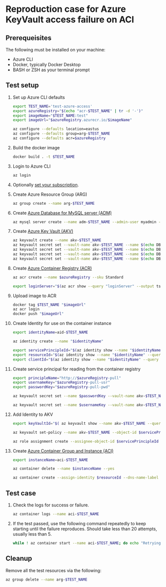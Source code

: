 # Reproduction case for Azure KeyVault access failure on ACI

## Prerequeisites

The following must be installed on your machine:

- Azure CLI
- Docker, typically Docker Desktop
- BASH or ZSH as your terminal prompt

## Test setup

1. Set up Azure CLI defaults

   ```sh
   export TEST_NAME='test-azure-access'
   export azureRegistry="$(echo "acr-$TEST_NAME" | tr -d '-')"
   export imageName="$TEST_NAME:test"
   export imageUrl="$azureRegistry.azurecr.io/$imageName"

   az configure --defaults location=eastus
   az configure --defaults group=arg-$TEST_NAME
   az configure --defaults acr=$azureRegistry
   ```

1. Build the docker image

   ```sh
   docker build . -t $TEST_NAME
   ```

1. Login to Azure CLI

   ```sh
   az login
   ```

1. Optionally [set your subscription](https://docs.microsoft.com/en-us/cli/azure/manage-azure-subscriptions-azure-cli).
1. Create Azure Resource Group (ARG)

   ```sh
   az group create --name arg-$TEST_NAME
   ```

1. Create [Azure Database for MySQL server (ADM)](https://docs.microsoft.com/en-us/azure/postgresql/quickstart-create-server-database-azure-cli)

   ```sh
   az mysql server create --name adm-$TEST_NAME --admin-user myadmin --admin-password AJunkPassword_ButThatsOKAs1tWontLastLong --sku-name GP_Gen5_2
   ```

1. Create [Azure Key Vault (AKV)](https://docs.microsoft.com/en-us/azure/key-vault/general/quick-create-cli)

   ```sh
   az keyvault create --name akv-$TEST_NAME
   az keyvault secret set --vault-name akv-$TEST_NAME --name $(echo DB_HOSTNAME | tr _ -) --value adm-$TEST_NAME
   az keyvault secret set --vault-name akv-$TEST_NAME --name $(echo DB_NAME | tr _ -) --value test
   az keyvault secret set --vault-name akv-$TEST_NAME --name $(echo DB_PASSWORD | tr _ -) --value AJunkPassword_ButThatsOKAs1tWontLastLong
   az keyvault secret set --vault-name akv-$TEST_NAME --name $(echo DB_USERNAME | tr _ -) --value myadmin
   ```

1. Create [Azure Container Registry (ACR)](https://docs.microsoft.com/en-us/azure/container-registry/container-registry-get-started-azure-cli)

   ```sh
   az acr create --name $azureRegistry --sku Standard

   export loginServer="$(az acr show --query "loginServer" --output tsv)"
   ```

1. Upload image to ACR

   ```sh
   docker tag $TEST_NAME "$imageUrl"
   az acr login
   docker push "$imageUrl"
   ```

1. Create Identity for use on the container instance

   ```sh
   export identityName=aid-$TEST_NAME

   az identity create --name "$identityName"

   export servicePrincipleId="$(az identity show --name "$identityName" --query principalId --output tsv)"
   export resourceId="$(az identity show --name "$identityName" --query id --output tsv)"
   export clientId="$(az identity show --name "$identityName" --query clientId --output tsv)"
   ```

1. Create service principal for reading from the container registry

   ```sh
   export principleName="http://$azureRegistry-pull"
   export usernameKey="$azureRegistry-pull-usr"
   export passwordKey="$azureRegistry-pull-pwd"

   az keyvault secret set --name $passwordKey --vault-name akv-$TEST_NAME --value $(az ad sp create-for-rbac --name $principleName --scopes $(az acr show --name $azureRegistry --query id --output tsv) --role acrpull --query password --output tsv)

   az keyvault secret set --name $usernameKey --vault-name akv-$TEST_NAME --value $(az ad sp show --id $principleName --query appId --output tsv)
   ```

1. Add Identity to AKV

   ```sh
   export keyVaultId="$( az keyvault show --name akv-$TEST_NAME --query id --output tsv )"

   az keyvault set-policy --name akv-$TEST_NAME --object-id $servicePrincipleId --secret-permissions get

   az role assignment create --assignee-object-id $servicePrincipleId --assignee-principal-type ServicePrincipal --role 4633458b-17de-408a-b874-0445c86b69e6 --scope $keyVaultId
   ```

1. Create [Azure Container Group and Instance (ACI)](https://docs.microsoft.com/en-us/azure/container-instances/container-instances-quickstart)

   ```sh
   export instanceName=aci-$TEST_NAME

   az container delete --name $instanceName --yes

   az container create --assign-identity $resourceId --dns-name-label $instanceName --image "$imageUrl" --name $instanceName --registry-login-server "$loginServer" --registry-password "$(az keyvault secret show --name "$passwordKey" --vault-name akv-$TEST_NAME --query value -o tsv)" --registry-username "$(az keyvault secret show --name "$usernameKey" --vault-name akv-$TEST_NAME --query value -o tsv)" --restart-policy Never --command-line '/bin/sh -c "$START_CMD | tr -cd \"\\11\\12\\15\\40-\\176\""' --environment-variables "AZURE_CREDS_CLIENT_ID=$clientId" "KV_URL=https://akv-$TEST_NAME.vault.azure.net/"
   ```

## Test case

1. Check the logs for success or failure.

   ```sh
   az container logs --name aci-$TEST_NAME
   ```

1. If the test passed, use the following command repeatedly to keep starting until the failure reproduces. Should take less than 20 attempts, usually less than 5.

   ```sh
   while ! az container start --name aci-$TEST_NAME; do echo "Retrying in 5 seconds..."; sleep 5; done && ( while true ; do if [ "$(az container show --name aci-$TEST_NAME --query containers[0].instanceView.currentState.state --output tsv)" == "Terminated" ]; then echo "Migration container stopped."; break; fi; sleep 5.0; done ) && az container logs --name aci-$TEST_NAME
   ```

## Cleanup

Remove all the test resources via the following:

```sh
az group delete --name arg-$TEST_NAME
```
